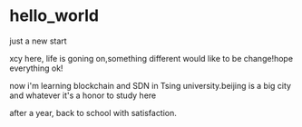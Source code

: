 # hello_world
just a new start

xcy here, life is goning on,something different would like to be change!hope everything ok!

now i'm learning blockchain and SDN in Tsing university.beijing is a big city and whatever it's a honor to study here

after a year, back to school with satisfaction.
